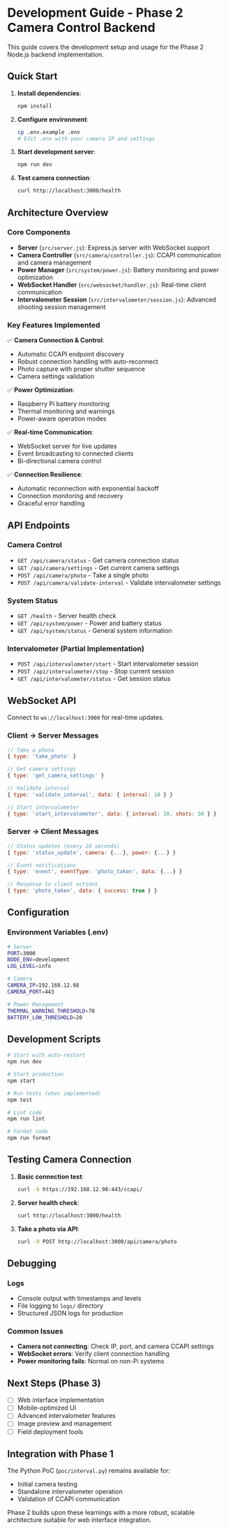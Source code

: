# Development Guide - Phase 2 Camera Control Backend

This guide covers the development setup and usage for the Phase 2 Node.js backend implementation.

## Quick Start

1. **Install dependencies**:
   ```bash
   npm install
   ```

2. **Configure environment**:
   ```bash
   cp .env.example .env
   # Edit .env with your camera IP and settings
   ```

3. **Start development server**:
   ```bash
   npm run dev
   ```

4. **Test camera connection**:
   ```bash
   curl http://localhost:3000/health
   ```

## Architecture Overview

### Core Components

- **Server** (`src/server.js`): Express.js server with WebSocket support
- **Camera Controller** (`src/camera/controller.js`): CCAPI communication and camera management
- **Power Manager** (`src/system/power.js`): Battery monitoring and power optimization
- **WebSocket Handler** (`src/websocket/handler.js`): Real-time client communication
- **Intervalometer Session** (`src/intervalometer/session.js`): Advanced shooting session management

### Key Features Implemented

✅ **Camera Connection & Control**:
- Automatic CCAPI endpoint discovery
- Robust connection handling with auto-reconnect
- Photo capture with proper shutter sequence
- Camera settings validation

✅ **Power Optimization**:
- Raspberry Pi battery monitoring
- Thermal monitoring and warnings
- Power-aware operation modes

✅ **Real-time Communication**:
- WebSocket server for live updates
- Event broadcasting to connected clients
- Bi-directional camera control

✅ **Connection Resilience**:
- Automatic reconnection with exponential backoff
- Connection monitoring and recovery
- Graceful error handling

## API Endpoints

### Camera Control
- `GET /api/camera/status` - Get camera connection status
- `GET /api/camera/settings` - Get current camera settings
- `POST /api/camera/photo` - Take a single photo
- `POST /api/camera/validate-interval` - Validate intervalometer settings

### System Status
- `GET /health` - Server health check
- `GET /api/system/power` - Power and battery status
- `GET /api/system/status` - General system information

### Intervalometer (Partial Implementation)
- `POST /api/intervalometer/start` - Start intervalometer session
- `POST /api/intervalometer/stop` - Stop current session
- `GET /api/intervalometer/status` - Get session status

## WebSocket API

Connect to `ws://localhost:3000` for real-time updates.

### Client → Server Messages
```javascript
// Take a photo
{ type: 'take_photo' }

// Get camera settings
{ type: 'get_camera_settings' }

// Validate interval
{ type: 'validate_interval', data: { interval: 10 } }

// Start intervalometer
{ type: 'start_intervalometer', data: { interval: 10, shots: 50 } }
```

### Server → Client Messages
```javascript
// Status updates (every 10 seconds)
{ type: 'status_update', camera: {...}, power: {...} }

// Event notifications
{ type: 'event', eventType: 'photo_taken', data: {...} }

// Response to client actions
{ type: 'photo_taken', data: { success: true } }
```

## Configuration

### Environment Variables (.env)
```bash
# Server
PORT=3000
NODE_ENV=development
LOG_LEVEL=info

# Camera
CAMERA_IP=192.168.12.98
CAMERA_PORT=443

# Power Management
THERMAL_WARNING_THRESHOLD=70
BATTERY_LOW_THRESHOLD=20
```

## Development Scripts

```bash
# Start with auto-restart
npm run dev

# Start production
npm start

# Run tests (when implemented)
npm test

# Lint code
npm run lint

# Format code
npm run format
```

## Testing Camera Connection

1. **Basic connection test**:
   ```bash
   curl -k https://192.168.12.98:443/ccapi/
   ```

2. **Server health check**:
   ```bash
   curl http://localhost:3000/health
   ```

3. **Take a photo via API**:
   ```bash
   curl -X POST http://localhost:3000/api/camera/photo
   ```

## Debugging

### Logs
- Console output with timestamps and levels
- File logging to `logs/` directory
- Structured JSON logs for production

### Common Issues
- **Camera not connecting**: Check IP, port, and camera CCAPI settings
- **WebSocket errors**: Verify client connection handling
- **Power monitoring fails**: Normal on non-Pi systems

## Next Steps (Phase 3)

- [ ] Web interface implementation
- [ ] Mobile-optimized UI
- [ ] Advanced intervalometer features
- [ ] Image preview and management
- [ ] Field deployment tools

## Integration with Phase 1

The Python PoC (`poc/interval.py`) remains available for:
- Initial camera testing
- Standalone intervalometer operation
- Validation of CCAPI communication

Phase 2 builds upon these learnings with a more robust, scalable architecture suitable for web interface integration.